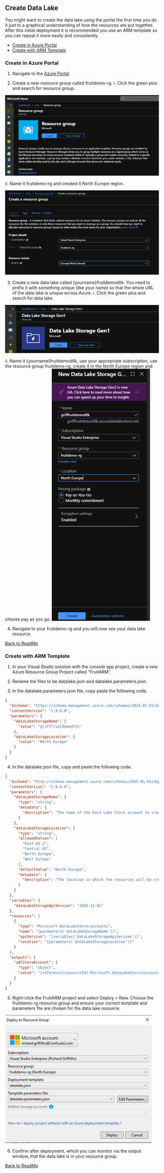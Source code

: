 ## Create Data Lake

You might want to create the data lake using the portal the first time you do it just to a graphical understanding of how the resources are put together. After this initial deployment it is recommended you use an ARM template so you can repeat it more easily and consistently. 

* [Create in Azure Portal](#Create-in-Azure-Portal)
* [Create with ARM Template](###Create-with-ARM-Template)

### Create in Azure Portal

1. Navigate to the [Azure Portal](https://portal.azure.com). 

2. Create a new resource group called fruitdemo-rg.
    i. Click the green plus and search for resource group.

![Fruit Resource Group](Images/FruitResourceGroup.PNG)

   ii. Name it fruitdemo-rg and created it North Europe region. 

![Fruit Resource Group Detail](Images/FruitResourceGroupDetail.PNG)

3. Create a new data lake called {yourname}fruitdemodtlk. You need to prefix it with something unique (like your name) so that the whole URL of the data lake is unique across Azure. 
  i. Click the green plus and search for data lake. 

![Fruit Data Lake](Images/FruitDataLake.PNG)

   ii. Name it {yourname}fruitdemodtlk, use your appropriate subscription, use the resource group fruitdemo-rg, create it in the North Europe region and choose pay as you go. 
![Fruit Data Lake Detail](Images/FruitDataLakeDetail.PNG)

4. Navigate to your fruitdemo-rg and you will now see your data lake resource. 

[Back to ReadMe](../../../ReadMe.md)

### Create with ARM Template

1. In your Visual Studio solution with the console app project, create a new Azure Resource Group Project called "FruitARM". 

2. Rename the files to be datalake.json and datalake.parameters.json. 

3. In the datalake.parameters.json file, copy paste the following code.

```json
{
  "$schema": "https://schema.management.azure.com/schemas/2015-01-01/deploymentParameters.json#",
  "contentVersion": "1.0.0.0",
  "parameters": {
    "dataLakeStorageName": {
      "value": "grifffruitdemodtlk"
    },
    "dataLakeStorageLocation": {
      "value": "North Europe"
    }
  }
}
```

4. In the datalake.json file, copy and paste the following code.

```json
{
  "$schema": "http://schema.management.azure.com/schemas/2015-01-01/deploymentTemplate.json#",
  "contentVersion": "1.0.0.0",
  "parameters": {
    "dataLakeStorageName": {
      "type": "string",
      "metadata": {
        "description": "The name of the Data Lake Store account to create."
      }
    },
    "dataLakeStorageLocation": {
      "type": "string",
      "allowedValues": [
        "East US 2",
        "Central US",
        "North Europe",
        "West Europe"
      ],
      "defaultValue": "North Europe",
      "metadata": {
        "description": "The location in which the resources will be created."
      }
    }
  },
  "variables": {
    "dataLakeStorageApiVersion": "2016-11-01"
  },
  "resources": [
    {
      "type": "Microsoft.DataLakeStore/accounts",
      "name": "[parameters('dataLakeStorageName')]",
      "apiVersion": "[variables('dataLakeStorageApiVersion')]",
      "location": "[parameters('dataLakeStorageLocation')]"
    }
  ],
  "outputs": {
    "adlStoreAccount": {
      "type": "object",
      "value": "[reference(resourceId('Microsoft.DataLakeStore/accounts',parameters('dataLakeStorageName')))]"
    }
  }
}
```

5. Right-click the FruitARM project and select Deploy > New. 
  Choose the fruitdemo-rg resource group and ensure your correct template and parameters file are chosen for the data lake resource. 

![Fruit Data Lake ARM Deploy](Images/FruitDataLakeARMDeploy.PNG)

6. Confirm after deployment, which you can monitor via the output window, that the data lake is in your resource group. 

[Back to ReadMe](../../../ReadMe.md)
